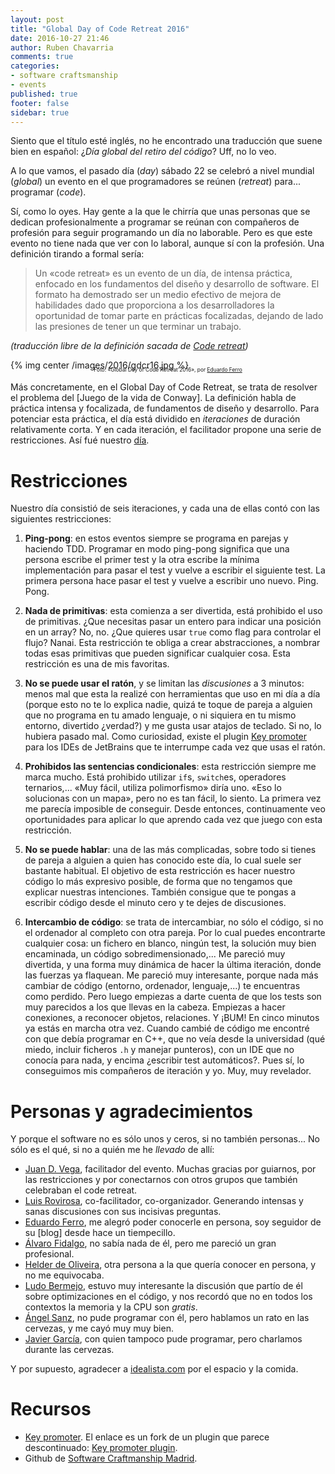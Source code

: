 ```yaml
---
layout: post
title: "Global Day of Code Retreat 2016"
date: 2016-10-27 21:46
author: Ruben Chavarria
comments: true
categories: 
- software craftsmanship
- events
published: true
footer: false
sidebar: true
---
```


Siento que el título esté inglés, no he encontrado una traducción que suene bien
en español: ¿*Día global del retiro del código*? Uff, no lo veo.

A lo que vamos, el pasado día (*day*) sábado 22 se celebró a nivel mundial (*global*)
un evento en el que programadores se reúnen (*retreat*) para... programar (*code*).

Sí, como lo oyes. Hay gente a la que le chirría que unas personas que se dedican
profesionalmente a programar se reúnan con compañeros de profesión para seguir
programando un día no laborable. Pero es que este evento no tiene nada que ver con
lo laboral, aunque sí con la profesión. Una definición tirando a formal sería:

> Un «code retreat» es un evento de un día, de intensa práctica, enfocado en los
> fundamentos del diseño y desarrollo de software. El formato ha demostrado ser
> un medio efectivo de mejora de habilidades dado que proporciona a los
> desarrolladores la oportunidad de tomar parte en prácticas focalizadas,
> dejando de lado las presiones de tener un que terminar un trabajo.

*(traducción libre de la definición sacada de [Code retreat])*

{% img center /images/2016/gdcr16.jpg %}

<div style="text-align: center; margin: -20px 0 0 0">
  <span style="font-size: 60%">
  Foto: «Global Day of Code Retreat 2016», por <a href="https://twitter.com/eferro">Eduardo Ferro</a>
  </span>
</div>

<!-- more -->

Más concretamente, en el Global Day of Code Retreat, se trata de resolver el
problema del [Juego de la vida de Conway]. La definición habla de práctica
intensa y focalizada, de fundamentos de diseño y desarrollo. Para potenciar
esta práctica, el día está dividido en *iteraciones* de duración relativamente
corta. Y en cada iteración, el facilitador propone una serie de restricciones.
Así fué nuestro [día].

# Restricciones

Nuestro día consistió de seis iteraciones, y cada una de ellas contó con las
siguientes restricciones:

1. **Ping-pong**: en estos eventos siempre se programa en parejas y haciendo TDD.
   Programar en modo ping-pong significa que una persona escribe el primer test
y la otra escribe la mínima implementación para pasar el test y vuelve a
escribir el siguiente test. La primera persona hace pasar el test y vuelve a
escribir uno nuevo. Ping. Pong.

2. **Nada de primitivas**: esta comienza a ser divertida, está prohibido el uso de
   primitivas. ¿Que necesitas pasar un entero para indicar una posición en un
array? No, no. ¿Que quieres usar `true` como flag para controlar el flujo?
Nanai. Esta restricción te obliga a crear abstracciones, a nombrar todas esas
primitivas que pueden significar cualquier cosa. Esta restricción es una de mis
favoritas.

3. **No se puede usar el ratón**, y se limitan las *discusiones* a 3 minutos: menos
   mal que esta la realizé con herramientas que uso en mi día a día (porque
esto no te lo explica nadie, quizá te toque de pareja a alguien que no programa
en tu amado lenguaje, o ni siquiera en tu mismo entorno, divertido ¿verdad?) y
me gusta usar atajos de teclado. Si no, lo hubiera pasado mal. Como curiosidad,
existe el plugin [Key promoter] para los IDEs de JetBrains que te interrumpe
cada vez que usas el ratón.

4. **Prohibidos las sentencias condicionales**: esta restricción siempre me marca
   mucho. Está prohibido utilizar `if`s, `switch`es, operadores ternarios,...
«Muy fácil, utiliza polimorfismo» diría uno. «Eso lo solucionas con un mapa»,
pero no es tan fácil, lo siento. La primera vez me parecía imposible de
conseguir. Desde entonces, continuamente veo oportunidades para aplicar lo que
aprendo cada vez que juego con esta restricción.

5. **No se puede hablar**: una de las más complicadas, sobre todo si tienes de
   pareja a alguien a quien has conocido este día, lo cual suele ser bastante
habitual. El objetivo de esta restricción es hacer nuestro código lo más
expresivo posible, de forma que no tengamos que explicar nuestras intenciones.
También consigue que te pongas a escribir código desde el minuto cero y te
dejes de discusiones.

6. **Intercambio de código**: se trata de intercambiar, no sólo el código, si no el
   ordenador al completo con otra pareja. Por lo cual puedes encontrarte
cualquier cosa: un fichero en blanco, ningún test, la solución muy bien
encaminada, un código sobredimensionado,... Me pareció muy divertida, y una
forma muy dinámica de hacer la última iteración, donde las fuerzas ya flaquean.
Me pareció muy interesante, porque nada más cambiar de código (entorno,
ordenador, lenguaje,...) te encuentras como perdido. Pero luego empiezas a
darte cuenta de que los tests son muy parecidos a los que llevas en la cabeza.
Empiezas a hacer conexiones, a reconocer objetos, relaciones. Y ¡BUM! En cinco
minutos ya estás en marcha otra vez. Cuando cambié de código me encontré con
que debía programar en C++, que no veía desde la universidad (qué miedo,
incluir ficheros `.h` y manejar punteros), con un IDE que no conocía para nada,
y encima ¿escribir test automáticos?. Pues sí, lo conseguimos mis compañeros de
iteración y yo. Muy, muy revelador.

# Personas y agradecimientos

Y porque el software no es sólo unos y ceros, si no también personas... No sólo
es el qué, si no a quién me he *llevado* de allí:

- [Juan D. Vega], facilitador del evento. Muchas gracias por guiarnos, por las
  restricciones y por conectarnos con otros grupos que también celebraban el
code retreat.
- [Luis Rovirosa], co-facilitador, co-organizador. Generando intensas y sanas
  discusiones con sus incisivas preguntas.
- [Eduardo Ferro], me alegró poder conocerle en persona, soy seguidor de su
  [blog] desde hace un tiempecillo.
- [Álvaro Fidalgo], no sabía nada de él, pero me pareció un gran profesional.
- [Helder de Oliveira], otra persona a la que quería conocer en persona, y no
  me equivocaba.
- [Ludo Bermejo], estuvo muy interesante la discusión que partío de él sobre
  optimizaciones en el código, y nos recordó que no en todos los contextos la
memoria y la CPU son *gratis*.
- [Ángel Sanz], no pude programar con él, pero hablamos un rato en las
  cervezas, y me cayó muy muy bien.
- [Javier García], con quien tampoco pude programar, pero charlamos durante las
  cervezas.

Y por supuesto, agradecer a [idealista.com] por el espacio y la comida.

# Recursos

- [Key promoter]. El enlace es un fork de un plugin que parece descontinuado:
  [Key promoter plugin].
- Github de [Software Craftmanship Madrid].

[Code retreat]: http://coderetreat.org/about
[día]: https://github.com/SoftwareCraftsmanshipMadrid/global-day-of-coderetreat-2016/blob/master/presentation/theday.md
[Key promoter]: https://github.com/athiele/key-promoter-fork
[Key promoter plugin]: https://plugins.jetbrains.com/plugin/4455
[Software Craftmanship Madrid]: https://github.com/SoftwareCraftsmanshipMadrid/global-day-of-coderetreat-2016
[Juan D. Vega]: https://twitter.com/juandvegarguez
[Luis Rovirosa]: https://twitter.com/luisrovirosa
[Eduardo Ferro]: https://twitter.com/eferro
[Álvaro Fidalgo]: https://twitter.com/dmj200
[Helder de Oliveira]: https://twitter.com/helderdoliveira
[Ludo Bermejo]: https://twitter.com/ludobermejo
[Ángel Sanz]: https://twitter.com/gelsanz
[Javier García]: https://es.linkedin.com/in/garciajavier
[idealista.com]: http://idealista.com


